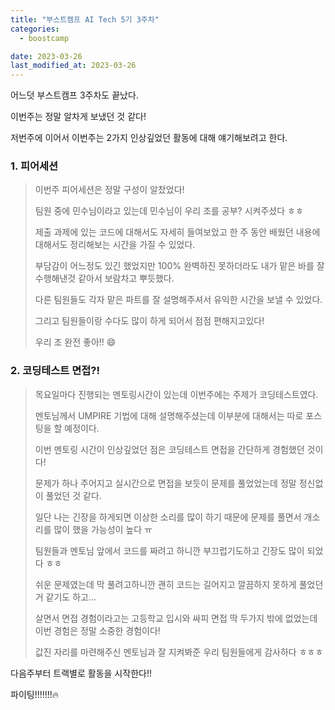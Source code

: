```yaml
---
title: "부스트캠프 AI Tech 5기 3주차"
categories:
  - boostcamp

date: 2023-03-26
last_modified_at: 2023-03-26
---
```


어느덧 부스트캠프 3주차도 끝났다.

이번주는 정말 알차게 보냈던 것 같다!

저번주에 이어서 이번주는 2가지 인상깊었던 활동에 대해 얘기해보려고 한다.

### 1. 피어세션

> 이번주 피어세션은 정말 구성이 알찼었다!
>
> 팀원 중에 민수님이라고 있는데 민수님이 우리 조를 공부? 시켜주셨다 ㅎㅎ
>
> 제출 과제에 있는 코드에 대해서도 자세히 들여보았고 한 주 동안 배웠던 내용에 대해서도 정리해보는 시간을 가질 수 있었다.
>
> 부담감이 어느정도 있긴 했었지만 100% 완벽하진 못하더라도 내가 맡은 바를 잘 수행해낸것 같아서 보람차고 뿌듯했다.
>
> 다른 팀원들도 각자 맡은 파트를 잘 설명해주셔서 유익한 시간을 보낼 수 있었다.
>
> 그리고 팀원들이랑 수다도 많이 하게 되어서 점점 편해지고있다!
>
> 우리 조 완전 좋아!! :smile:

### 2. 코딩테스트 면접?!

> 목요일마다 진행되는 멘토링시간이 있는데 이번주에는 주제가 코딩테스트였다. 
>
> 멘토님께서 UMPIRE 기법에 대해 설명해주셨는데 이부분에 대해서는 따로 포스팅을 할 예정이다.
>
> 이번 멘토링 시간이 인상깊었던 점은 코딩테스트 면접을 간단하게 경험했던 것이다!
>
> 문제가 하나 주어지고 실시간으로 면접을 보듯이 문제를 풀었었는데 정말 정신없이 풀었던 것 같다.
>
> 일단 나는 긴장을 하게되면 이상한 소리를 많이 하기 때문에 문제를 풀면서 개소리를 많이 했을 가능성이 높다 ㅠ 
>
> 팀원들과 멘토님 앞에서 코드를 짜려고 하니깐 부끄럽기도하고 긴장도 많이 되었다 ㅎㅎ
>
> 쉬운 문제였는데 막 풀려고하니깐 괜히 코드는 길어지고 깔끔하지 못하게 풀었던거 같기도 하고...
>
> 살면서 면접 경험이라고는 고등학교 입시와 싸피 면접 딱 두가지 밖에 없었는데 이번 경험은 정말 소중한 경험이다!
>
> 값진 자리를 마련해주신 멘토님과 잘 지켜봐준 우리 팀원들에게 감사하다 ㅎㅎㅎ

다음주부터 트랙별로 활동을 시작한다!!

파이팅!!!!!!!:fire:

